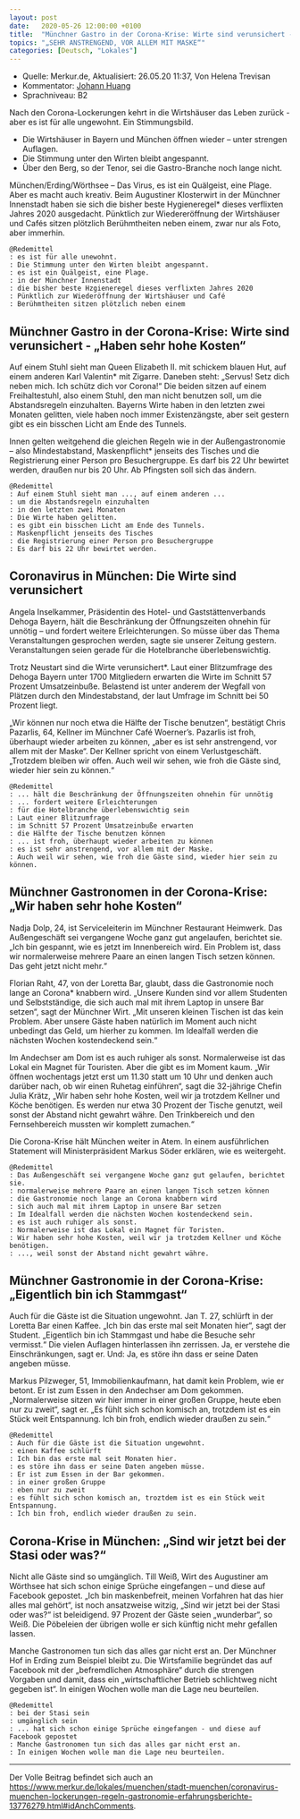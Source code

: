 ```yaml
---
layout: post
date:   2020-05-26 12:00:00 +0100
title:  "Münchner Gastro in der Corona-Krise: Wirte sind verunsichert - „Haben sehr hohe Kosten“"
topics: "„SEHR ANSTRENGEND, VOR ALLEM MIT MASKE“"
categories: [Deutsch, "Lokales"]
---
```


- Quelle: Merkur.de, Aktualisiert: 26.05.20 11:37, Von Helena Trevisan
- Kommentator: [Johann Huang](http://www.johannhuang.com/)
- Sprachniveau: B2


Nach den Corona-Lockerungen kehrt in die Wirtshäuser das Leben zurück - aber es ist für alle ungewohnt. Ein Stimmungsbild.

- Die Wirtshäuser in Bayern und München öffnen wieder – unter strengen Auflagen. 
- Die Stimmung unter den Wirten bleibt angespannt. 
- Über den Berg, so der Tenor, sei die Gastro-Branche noch lange nicht.

München/Erding/Wörthsee – Das Virus, es ist ein Quälgeist, eine Plage. Aber es macht auch kreativ. Beim Augustiner Klosterwirt in der Münchner Innenstadt haben sie sich die bisher beste Hygieneregel* dieses verflixten Jahres 2020 ausgedacht. Pünktlich zur Wiedereröffnung der Wirtshäuser und Cafés sitzen plötzlich Berühmtheiten neben einem, zwar nur als Foto, aber immerhin.

    @Redemittel
    : es ist für alle unewohnt.
    : Die Stimmung unter den Wirten bleibt angespannt.
    : es ist ein Quälgeist, eine Plage.
    : in der Münchner Innenstadt
    : die bisher beste Hzgieneregel dieses verflixten Jahres 2020
    : Pünktlich zur Wiederöffnung der Wirtshäuser und Café
    : Berühmtheiten sitzen plötzlich neben einem


## Münchner Gastro in der Corona-Krise: Wirte sind verunsichert - „Haben sehr hohe Kosten“

Auf einem Stuhl sieht man Queen Elizabeth II. mit schickem blauen Hut, auf einem anderen Karl Valentin* mit Zigarre. Daneben steht: „Servus! Setz dich neben mich. Ich schütz dich vor Corona!“ Die beiden sitzen auf einem Freihaltestuhl, also einem Stuhl, den man nicht benutzen soll, um die Abstandsregeln einzuhalten. Bayerns Wirte haben in den letzten zwei Monaten gelitten, viele haben noch immer Existenzängste, aber seit gestern gibt es ein bisschen Licht am Ende des Tunnels.

Innen gelten weitgehend die gleichen Regeln wie in der Außengastronomie – also Mindestabstand, Maskenpflicht* jenseits des Tisches und die Registrierung einer Person pro Besuchergruppe. Es darf bis 22 Uhr bewirtet werden, draußen nur bis 20 Uhr. Ab Pfingsten soll sich das ändern. 

    @Redemittel
    : Auf einem Stuhl sieht man ..., auf einem anderen ...
    : um die Abstandsregeln einzuhalten
    : in den letzten zwei Monaten
    : Die Wirte haben gelitten.
    : es gibt ein bisschen Licht am Ende des Tunnels.
    : Maskenpflicht jenseits des Tisches
    : die Registrierung einer Person pro Besuchergruppe
    : Es darf bis 22 Uhr bewirtet werden.


## Coronavirus in München: Die Wirte sind verunsichert

Angela Inselkammer, Präsidentin des Hotel- und Gaststättenverbands Dehoga Bayern, hält die Beschränkung der Öffnungszeiten ohnehin für unnötig – und fordert weitere Erleichterungen. So müsse über das Thema Veranstaltungen gesprochen werden, sagte sie unserer Zeitung gestern. Veranstaltungen seien gerade für die Hotelbranche überlebenswichtig.

Trotz Neustart sind die Wirte verunsichert*. Laut einer Blitzumfrage des Dehoga Bayern unter 1700 Mitgliedern erwarten die Wirte im Schnitt 57 Prozent Umsatzeinbuße. Belastend ist unter anderem der Wegfall von Plätzen durch den Mindestabstand, der laut Umfrage im Schnitt bei 50 Prozent liegt.

„Wir können nur noch etwa die Hälfte der Tische benutzen“, bestätigt Chris Pazarlis, 64, Kellner im Münchner Café Woerner’s. Pazarlis ist froh, überhaupt wieder arbeiten zu können, „aber es ist sehr anstrengend, vor allem mit der Maske“. Der Kellner spricht von einem Verlustgeschäft. „Trotzdem bleiben wir offen. Auch weil wir sehen, wie froh die Gäste sind, wieder hier sein zu können.“

    @Redemittel
    : ... hält die Beschränkung der Öffnungszeiten ohnehin für unnötig
    : ... fordert weitere Erleichterungen
    : für die Hotelbranche überlebenswichtig sein
    : Laut einer Blitzumfrage
    : im Schnitt 57 Prozent Umsatzeinbuße erwarten
    : die Hälfte der Tische benutzen können
    : ... ist froh, überhaupt wieder arbeiten zu können
    : es ist sehr anstrengend, vor allem mit der Maske.
    : Auch weil wir sehen, wie froh die Gäste sind, wieder hier sein zu können.


## Münchner Gastronomen in der Corona-Krise: „Wir haben sehr hohe Kosten“

Nadja Dolp, 24, ist Serviceleiterin im Münchner Restaurant Heimwerk. Das Außengeschäft sei vergangene Woche ganz gut angelaufen, berichtet sie. „Ich bin gespannt, wie es jetzt im Innenbereich wird. Ein Problem ist, dass wir normalerweise mehrere Paare an einen langen Tisch setzen können. Das geht jetzt nicht mehr.“

Florian Raht, 47, von der Loretta Bar, glaubt, dass die Gastronomie noch lange an Corona* knabbern wird. „Unsere Kunden sind vor allem Studenten und Selbstständige, die sich auch mal mit ihrem Laptop in unsere Bar setzen“, sagt der Münchner Wirt. „Mit unseren kleinen Tischen ist das kein Problem. Aber unsere Gäste haben natürlich im Moment auch nicht unbedingt das Geld, um hierher zu kommen. Im Idealfall werden die nächsten Wochen kostendeckend sein.“

Im Andechser am Dom ist es auch ruhiger als sonst. Normalerweise ist das Lokal ein Magnet für Touristen. Aber die gibt es im Moment kaum. „Wir öffnen wochentags jetzt erst um 11.30 statt um 10 Uhr und denken auch darüber nach, ob wir einen Ruhetag einführen“, sagt die 32-jährige Chefin Julia Krätz, „Wir haben sehr hohe Kosten, weil wir ja trotzdem Kellner und Köche benötigen. Es werden nur etwa 30 Prozent der Tische genutzt, weil sonst der Abstand nicht gewahrt währe. Den Trinkbereich und den Fernsehbereich mussten wir komplett zumachen.“

Die Corona-Krise hält München weiter in Atem. In einem ausführlichen Statement will Ministerpräsident Markus Söder erklären, wie es weitergeht.

    @Redemittel
    : Das Außengeschäft sei vergangene Woche ganz gut gelaufen, berichtet sie.
    : normalerweise mehrere Paare an einen langen Tisch setzen können
    : die Gastronomie noch lange an Corona knabbern wird
    : sich auch mal mit ihrem Laptop in unsere Bar setzen
    : Im Idealfall werden die nächsten Wochen kostendeckend sein.
    : es ist auch ruhiger als sonst.
    : Normalerweise ist das Lokal ein Magnet für Toristen.
    : Wir haben sehr hohe Kosten, weil wir ja trotzdem Kellner und Köche benötigen.
    : ..., weil sonst der Abstand nicht gewahrt währe.


## Münchner Gastronomie in der Corona-Krise: „Eigentlich bin ich Stammgast“

Auch für die Gäste ist die Situation ungewohnt. Jan T. 27, schlürft in der Loretta Bar einen Kaffee. „Ich bin das erste mal seit Monaten hier“, sagt der Student. „Eigentlich bin ich Stammgast und habe die Besuche sehr vermisst.“ Die vielen Auflagen hinterlassen ihn zerrissen. Ja, er verstehe die Einschränkungen, sagt er. Und: Ja, es störe ihn dass er seine Daten angeben müsse.

Markus Pilzweger, 51, Immobilienkaufmann, hat damit kein Problem, wie er betont. Er ist zum Essen in den Andechser am Dom gekommen. „Normalerweise sitzen wir hier immer in einer großen Gruppe, heute eben nur zu zweit“, sagt er. „Es fühlt sich schon komisch an, trotzdem ist es ein Stück weit Entspannung. Ich bin froh, endlich wieder draußen zu sein.“

    @Redemittel
    : Auch für die Gäste ist die Situation ungewohnt.
    : einen Kaffee schlürft
    : Ich bin das erste mal seit Monaten hier.
    : es störe ihn dass er seine Daten angeben müsse.
    : Er ist zum Essen in der Bar gekommen.
    : in einer großen Gruppe
    : eben nur zu zweit
    : es fühlt sich schon komisch an, troztdem ist es ein Stück weit Entspannung.
    : Ich bin froh, endlich wieder draußen zu sein.


## Corona-Krise in München: „Sind wir jetzt bei der Stasi oder was?“

Nicht alle Gäste sind so umgänglich. Till Weiß, Wirt des Augustiner am Wörthsee hat sich schon einige Sprüche eingefangen – und diese auf Facebook gepostet. „Ich bin maskenbefreit, meinen Vorfahren hat das hier alles mal gehört“, ist noch ansatzweise witzig, „Sind wir jetzt bei der Stasi oder was?“ ist beleidigend. 97 Prozent der Gäste seien „wunderbar“, so Weiß. Die Pöbeleien der übrigen wolle er sich künftig nicht mehr gefallen lassen.

Manche Gastronomen tun sich das alles gar nicht erst an. Der Münchner Hof in Erding zum Beispiel bleibt zu. Die Wirtsfamilie begründet das auf Facebook mit der „befremdlichen Atmosphäre“ durch die strengen Vorgaben und damit, dass ein „wirtschaftlicher Betrieb schlichtweg nicht gegeben ist“. In einigen Wochen wolle man die Lage neu beurteilen.

    @Redemittel
    : bei der Stasi sein
    : umgänglich sein
    : ... hat sich schon einige Sprüche eingefangen - und diese auf Facebook gepostet
    : Manche Gastronomen tun sich das alles gar nicht erst an.
    : In einigen Wochen wolle man die Lage neu beurteilen.

---

Der Volle Beitrag befindet sich auch an <https://www.merkur.de/lokales/muenchen/stadt-muenchen/coronavirus-muenchen-lockerungen-regeln-gastronomie-erfahrungsberichte-13776279.html#idAnchComments>.
